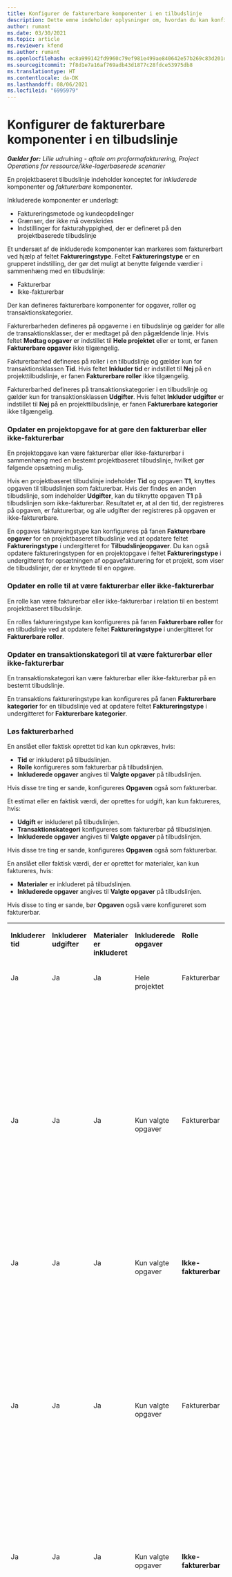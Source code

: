 ```yaml
---
title: Konfigurer de fakturerbare komponenter i en tilbudslinje
description: Dette emne indeholder oplysninger om, hvordan du kan konfigurere fakturerbare og ikke-fakturerbare komponenter på en projektbaseret tilbudslinje.
author: rumant
ms.date: 03/30/2021
ms.topic: article
ms.reviewer: kfend
ms.author: rumant
ms.openlocfilehash: ec8a999142fd9960c79ef981e499ae840642e57b269c83d201d2db006179de09
ms.sourcegitcommit: 7f8d1e7a16af769adb43d1877c28fdce53975db8
ms.translationtype: HT
ms.contentlocale: da-DK
ms.lasthandoff: 08/06/2021
ms.locfileid: "6995979"
---
```

# <a name="configure-the-chargeable-components-of-a-quote-line"></a>Konfigurer de fakturerbare komponenter i en tilbudslinje 

_**Gælder for:** Lille udrulning - aftale om proformafakturering, Project Operations for ressource/ikke-lagerbaserede scenarier_

En projektbaseret tilbudslinje indeholder konceptet for *inkluderede* komponenter og *fakturerbare* komponenter.

Inkluderede komponenter er underlagt:

  - Faktureringsmetode og kundeopdelinger
  - Grænser, der ikke må overskrides 
  - Indstillinger for fakturahyppighed, der er defineret på den projektbaserede tilbudslinje

Et undersæt af de inkluderede komponenter kan markeres som fakturerbart ved hjælp af feltet **Faktureringstype**. Feltet **Faktureringstype** er en grupperet indstilling, der gør det muligt at benytte følgende værdier i sammenhæng med en tilbudslinje:

  - Fakturerbar
  - Ikke-fakturerbar

Der kan defineres fakturerbare komponenter for opgaver, roller og transaktionskategorier.

Fakturerbarheden defineres på opgaverne i en tilbudslinje og gælder for alle de transaktionsklasser, der er medtaget på den pågældende linje. Hvis feltet **Medtag opgaver** er indstillet til **Hele projektet** eller er tomt, er fanen **Fakturerbare opgaver** ikke tilgængelig.

Fakturerbarhed defineres på roller i en tilbudslinje og gælder kun for transaktionsklassen **Tid**. Hvis feltet **Inkluder tid** er indstillet til **Nej** på en projekttilbudslinje, er fanen **Fakturerbare roller** ikke tilgængelig.

Fakturerbarhed defineres på transaktionskategorier i en tilbudslinje og gælder kun for transaktionsklassen **Udgifter**. Hvis feltet **Inkluder udgifter** er indstillet til **Nej** på en projekttilbudslinje, er fanen **Fakturerbare kategorier** ikke tilgængelig.

### <a name="update-a-project-task-to-be-chargeable-or-non-chargeable"></a>Opdater en projektopgave for at gøre den fakturerbar eller ikke-fakturerbar

En projektopgave kan være fakturerbar eller ikke-fakturerbar i sammenhæng med en bestemt projektbaseret tilbudslinje, hvilket gør følgende opsætning mulig.

Hvis en projektbaseret tilbudslinje indeholder **Tid** og opgaven **T1**, knyttes opgaven til tilbudslinjen som fakturerbar. Hvis der findes en anden tilbudslinje, som indeholder **Udgifter**, kan du tilknytte opgaven **T1** på tilbudslinjen som ikke-fakturerbar. Resultatet er, at al den tid, der registreres på opgaven, er fakturerbar, og alle udgifter der registreres på opgaven er ikke-fakturerbare.

En opgaves faktureringstype kan konfigureres på fanen **Fakturerbare opgaver** for en projektbaseret tilbudslinje ved at opdatere feltet **Faktureringstype** i undergitteret for **Tilbudslinjeopgaver**. Du kan også opdatere faktureringstypen for en projektopgave i feltet **Faktureringstype** i undergitteret for opsætningen af opgavefakturering for et projekt, som viser de tilbudslinjer, der er knyttede til en opgave.

### <a name="update-a-role-to-be-chargeable-or-non-chargeable"></a>Opdater en rolle til at være fakturerbar eller ikke-fakturerbar

En rolle kan være fakturerbar eller ikke-fakturerbar i relation til en bestemt projektbaseret tilbudslinje.

En rolles faktureringstype kan konfigureres på fanen **Fakturerbare roller** for en tilbudslinje ved at opdatere feltet **Faktureringstype** i undergitteret for **Fakturerbare roller**.

### <a name="update-a-transaction-category-to-be-chargeable-or-non-chargeable"></a>Opdater en transaktionskategori til at være fakturerbar eller ikke-fakturerbar

En transaktionskategori kan være fakturerbar eller ikke-fakturerbar på en bestemt tilbudslinje.

En transaktions faktureringstype kan konfigureres på fanen **Fakturerbare kategorier** for en tilbudslinje ved at opdatere feltet **Faktureringstype** i undergitteret for **Fakturerbare kategorier**.

### <a name="resolve-chargeability"></a>Løs fakturerbarhed
En anslået eller faktisk oprettet tid kan kun opkræves, hvis:

   - **Tid** er inkluderet på tilbudslinjen.
   - **Rolle** konfigureres som fakturerbar på tilbudslinjen.
   - **Inkluderede opgaver** angives til **Valgte opgaver** på tilbudslinjen. 

Hvis disse tre ting er sande, konfigureres **Opgaven** også som fakturerbar. 

Et estimat eller en faktisk værdi, der oprettes for udgift, kan kun faktureres, hvis: 

   - **Udgift** er inkluderet på tilbudslinjen.
   - **Transaktionskategori** konfigureres som fakturerbar på tilbudslinjen.
   - **Inkluderede opgaver** angives til **Valgte opgaver** på tilbudslinjen.

Hvis disse tre ting er sande, konfigureres **Opgaven** også som fakturerbar. 

En anslået eller faktisk værdi, der er oprettet for materialer, kan kun faktureres, hvis:

   - **Materialer** er inkluderet på tilbudslinjen.
   - **Inkluderede opgaver** angives til **Valgte opgaver** på tilbudslinjen.

Hvis disse to ting er sande, bør **Opgaven** også være konfigureret som fakturerbar. 


<table border="0" cellspacing="0" cellpadding="0">
    <tbody>
        <tr>
            <td width="70" valign="top">
                <p>
                    <strong>Inkluderer tid</strong>
                </p>
            </td>
            <td width="78" valign="top">
                <p>
                    <strong>Inkluderer udgifter</strong>
                    <strong></strong>
                </p>
            </td>
            <td width="63" valign="top">
                <p>
                    <strong>Materialer er inkluderet</strong>
                    <strong></strong>
                </p>
            </td>
            <td width="75" valign="top">
                <p>
                    <strong>Inkluderede opgaver</strong>
                    <strong></strong>
                </p>
            </td>
            <td width="65" valign="top">
                <p>
                    <strong>Rolle</strong>
                    <strong></strong>
                </p>
            </td>
            <td width="70" valign="top">
                <p>
                    <strong>Kategori</strong>
                    <strong></strong>
                </p>
            </td>
            <td width="65" valign="top">
                <p>
                    <strong>Opgave</strong>
                    <strong></strong>
                </p>
            </td>
            <td width="350" valign="top">
                <p>
                    <strong>Indvirkning af fakturerbarhed</strong>
                </p>
            </td>
        </tr>
        <tr>
            <td width="70" valign="top">
                <p>
Ja </p>
            </td>
            <td width="78" valign="top">
                <p>
Ja </p>
            </td>
            <td width="63" valign="top">
                <p>
Ja </p>
            </td>
            <td width="75" valign="top">
                <p>
Hele projektet </p>
            </td>
            <td width="65" valign="top">
                <p>
Fakturerbar </p>
            </td>
            <td width="70" valign="top">
                <p>
Fakturerbar </p>
            </td>
            <td width="65" valign="top">
                <p>
Kan ikke konfigureres </p>
            </td>
            <td width="350" valign="top">
                <p>
Fakturering af en faktisk værdi for tid: Fakturerbar </p>
                <p>
Faktureringstype på en faktisk værdi for en udgift: Fakturerbar </p>
                <p>
Faktureringstype på faktiske materialer: Kan faktureres </p>
            </td>
        </tr>
        <tr>
            <td width="70" valign="top">
                <p>
Ja </p>
            </td>
            <td width="78" valign="top">
                <p>
Ja </p>
            </td>
            <td width="63" valign="top">
                <p>
Ja </p>
            </td>
            <td width="75" valign="top">
                <p>
Kun valgte opgaver </p>
            </td>
            <td width="65" valign="top">
                <p>
Fakturerbar </p>
            </td>
            <td width="70" valign="top">
                <p>
Fakturerbar </p>
            </td>
            <td width="65" valign="top">
                <p>
Fakturerbar </p>
            </td>
            <td width="350" valign="top">
                <p>
Fakturering af en faktisk værdi for tid: Fakturerbar </p>
                <p>
Faktureringstype på en faktisk værdi for en udgift: Fakturerbar </p>
                <p>
Faktureringstype på faktiske materialer: Kan faktureres </p>
            </td>
        </tr>
        <tr>
            <td width="70" valign="top">
                <p>
Ja </p>
            </td>
            <td width="78" valign="top">
                <p>
Ja </p>
            </td>
            <td width="63" valign="top">
                <p>
Ja </p>
            </td>
            <td width="75" valign="top">
                <p>
Kun valgte opgaver </p>
            </td>
            <td width="65" valign="top">
                <p>
                    <strong>Ikke-fakturerbar</strong>
                </p>
            </td>
            <td width="70" valign="top">
                <p>
Fakturerbar </p>
            </td>
            <td width="65" valign="top">
                <p>
Fakturerbar </p>
            </td>
            <td width="350" valign="top">
                <p>
Fakturering af en faktisk værdi for tid: <strong>Ikke-fakturerbar</strong>
                </p>
                <p>
Faktureringstype på en faktisk værdi for en udgift: Fakturerbar </p>
                <p>
Faktureringstype på faktiske materialer: Kan faktureres </p>
            </td>
        </tr>
        <tr>
            <td width="70" valign="top">
                <p>
Ja </p>
            </td>
            <td width="78" valign="top">
                <p>
Ja </p>
            </td>
            <td width="63" valign="top">
                <p>
Ja </p>
            </td>
            <td width="75" valign="top">
                <p>
Kun valgte opgaver </p>
            </td>
            <td width="65" valign="top">
                <p>
Fakturerbar </p>
            </td>
            <td width="70" valign="top">
                <p>
Fakturerbar </p>
            </td>
            <td width="65" valign="top">
                <p>
                    <strong>Ikke-fakturerbar</strong>
                </p>
            </td>
            <td width="350" valign="top">
                <p>
Fakturering af en faktisk værdi for tid: <strong>Ikke-fakturerbar</strong>
                </p>
                <p>
Faktureringstype på en faktisk værdi for en udgift: <strong>Ikke-fakturerbar</strong>
                </p>
                <p>
Faktureringstype på en faktisk værdi for materialer: <strong>Ikke-fakturerbar</strong>
                </p>
            </td>
        </tr>
        <tr>
            <td width="70" valign="top">
                <p>
Ja </p>
            </td>
            <td width="78" valign="top">
                <p>
Ja </p>
            </td>
            <td width="63" valign="top">
                <p>
Ja </p>
            </td>
            <td width="75" valign="top">
                <p>
Kun valgte opgaver </p>
            </td>
            <td width="65" valign="top">
                <p>
                    <strong>Ikke-fakturerbar</strong>
                </p>
            </td>
            <td width="70" valign="top">
                <p>
Fakturerbar </p>
            </td>
            <td width="65" valign="top">
                <p>
                    <strong>Ikke-fakturerbar</strong>
                </p>
            </td>
            <td width="350" valign="top">
                <p>
Fakturering af en faktisk værdi for tid: <strong>Ikke-fakturerbar</strong>
                </p>
                <p>
Faktureringstype på en faktisk værdi for en udgift: <strong>Ikke-fakturerbar</strong>
                </p>
                <p>
Faktureringstype på en faktisk værdi for materialer: <strong>Ikke-fakturerbar</strong>
                </p>
            </td>
        </tr>
        <tr>
            <td width="70" valign="top">
                <p>
Ja </p>
            </td>
            <td width="78" valign="top">
                <p>
Ja </p>
            </td>
            <td width="63" valign="top">
                <p>
Ja </p>
            </td>
            <td width="75" valign="top">
                <p>
Kun valgte opgaver </p>
            </td>
            <td width="65" valign="top">
                <p>
                    <strong>Ikke-fakturerbar</strong>
                </p>
            </td>
            <td width="70" valign="top">
                <p>
                    <strong>Ikke-fakturerbar</strong>
                </p>
            </td>
            <td width="65" valign="top">
                <p>
Fakturerbar </p>
            </td>
            <td width="350" valign="top">
                <p>
Fakturering af en faktisk værdi for tid: <strong>Ikke-fakturerbar</strong>
                </p>
                <p>
Faktureringstype på en faktisk værdi for en udgift: <strong>Ikke-fakturerbar</strong>
                </p>
                <p>
Faktureringstype på faktiske materialer: Kan faktureres </p>
            </td>
        </tr>
        <tr>
            <td width="70" valign="top">
                <p>
                    <strong>Nr.</strong>
                </p>
            </td>
            <td width="78" valign="top">
                <p>
Ja </p>
            </td>
            <td width="63" valign="top">
                <p>
Ja </p>
            </td>
            <td width="75" valign="top">
                <p>
Hele projektet </p>
            </td>
            <td width="65" valign="top">
                <p>
Kan ikke konfigureres </p>
            </td>
            <td width="70" valign="top">
                <p>
                    <strong>Fakturerbar</strong>
                </p>
            </td>
            <td width="65" valign="top">
                <p>
Kan ikke konfigureres </p>
            </td>
            <td width="350" valign="top">
                <p>
Fakturering af en faktisk værdi for tid: <strong>Ikke tilgængelig</strong>
                </p>
                <p>
Faktureringstype på en faktisk værdi for en udgift: Fakturerbar </p>
                <p>
Faktureringstype på faktiske materialer: Kan faktureres </p>
            </td>
        </tr>
        <tr>
            <td width="70" valign="top">
                <p>
                    <strong>Nr.</strong>
                </p>
            </td>
            <td width="78" valign="top">
                <p>
Ja </p>
            </td>
            <td width="63" valign="top">
                <p>
Ja </p>
            </td>
            <td width="75" valign="top">
                <p>
Hele projektet </p>
            </td>
            <td width="65" valign="top">
                <p>
Kan ikke konfigureres </p>
            </td>
            <td width="70" valign="top">
                <p>
                    <strong>Ikke-fakturerbar</strong>
                </p>
            </td>
            <td width="65" valign="top">
                <p>
Kan ikke konfigureres </p>
            </td>
            <td width="350" valign="top">
                <p>
Fakturering af en faktisk værdi for tid: <strong>Ikke tilgængelig</strong>
                </p>
                <p>
Faktureringstype på en faktisk værdi for en udgift: <strong>Ikke-fakturerbar</strong>
                </p>
                <p>
Faktureringstype på faktiske materialer: Kan faktureres </p>
            </td>
        </tr>
        <tr>
            <td width="70" valign="top">
                <p>
Ja </p>
            </td>
            <td width="78" valign="top">
                <p>
                    <strong>Nr.</strong>
                </p>
            </td>
            <td width="63" valign="top">
                <p>
Ja </p>
            </td>
            <td width="75" valign="top">
                <p>
Hele projektet </p>
            </td>
            <td width="65" valign="top">
                <p>
Fakturerbar </p>
            </td>
            <td width="70" valign="top">
                <p>
Kan ikke konfigureres </p>
            </td>
            <td width="65" valign="top">
                <p>
Kan ikke konfigureres </p>
            </td>
            <td width="350" valign="top">
                <p>
Fakturering af en faktisk værdi for tid: Fakturerbar </p>
                <p>
Faktureringstype på en faktisk værdi for en udgift: <strong>Ikke tilgængelig</strong>
                </p>
                <p>
Faktureringstype på faktiske materialer: Kan faktureres </p>
            </td>
        </tr>
        <tr>
            <td width="70" valign="top">
                <p>
Ja </p>
            </td>
            <td width="78" valign="top">
                <p>
                    <strong>Nr.</strong>
                </p>
            </td>
            <td width="63" valign="top">
                <p>
Ja </p>
            </td>
            <td width="75" valign="top">
                <p>
Hele projektet </p>
            </td>
            <td width="65" valign="top">
                <p>
                    <strong>Ikke-fakturerbar</strong>
                </p>
            </td>
            <td width="70" valign="top">
                <p>
Kan ikke konfigureres </p>
            </td>
            <td width="65" valign="top">
                <p>
Kan ikke konfigureres </p>
            </td>
            <td width="350" valign="top">
                <p>
Fakturering af en faktisk værdi for tid: <strong>Ikke-fakturerbar</strong>
                </p>
                <p>
Faktureringstype på en faktisk værdi for en udgift: <strong>Ikke tilgængelig</strong>
                </p>
                <p>
Faktureringstype på faktiske materialer: Kan faktureres </p>
            </td>
        </tr>
        <tr>
            <td width="70" valign="top">
                <p>
Ja </p>
            </td>
            <td width="78" valign="top">
                <p>
Ja </p>
            </td>
            <td width="63" valign="top">
                <p>
                    <strong>Nr.</strong>
                </p>
            </td>
            <td width="75" valign="top">
                <p>
Hele projektet </p>
            </td>
            <td width="65" valign="top">
                <p>
Fakturerbar </p>
            </td>
            <td width="70" valign="top">
                <p>
Fakturerbar </p>
            </td>
            <td width="65" valign="top">
                <p>
Kan ikke konfigureres </p>
            </td>
            <td width="350" valign="top">
                <p>
Fakturering af en faktisk værdi for tid: Fakturerbar </p>
                <p>
Faktureringstype på en faktisk værdi for en udgift: Fakturerbar </p>
                <p>
Faktureringstype på en faktisk værdi for materialer: <strong>Ikke tilgængelig</strong>
                </p>
            </td>
        </tr>
        <tr>
            <td width="70" valign="top">
                <p>
Ja </p>
            </td>
            <td width="78" valign="top">
                <p>
Ja </p>
            </td>
            <td width="63" valign="top">
                <p>
                    <strong>Nr.</strong>
                </p>
            </td>
            <td width="75" valign="top">
                <p>
Hele projektet </p>
            </td>
            <td width="65" valign="top">
                <p>
                    <strong>Ikke-fakturerbar</strong>
                </p>
            </td>
            <td width="70" valign="top">
                <p>
                    <strong>Ikke-fakturerbar</strong>
                </p>
            </td>
            <td width="65" valign="top">
                <p>
Kan ikke konfigureres </p>
            </td>
            <td width="350" valign="top">
                <p>
Fakturering af en faktisk værdi for tid: <strong>Ikke-fakturerbar</strong>
                </p>
                <p>
Faktureringstype på en faktisk værdi for en udgift:<strong> Ikke-fakturerbar </strong>
                </p>
                <p>
Faktureringstype på en faktisk værdi for materialer:<strong> Ikke tilgængelig</strong>
                </p>
            </td>
        </tr>
    </tbody>
</table>



[!INCLUDE[footer-include](../../includes/footer-banner.md)]
